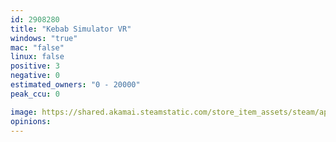 ```yaml
---
id: 2908280
title: "Kebab Simulator VR"
windows: "true"
mac: "false"
linux: false
positive: 3
negative: 0
estimated_owners: "0 - 20000"
peak_ccu: 0

image: https://shared.akamai.steamstatic.com/store_item_assets/steam/apps/2908280/header.jpg?t=1731243069
opinions:
---
```

